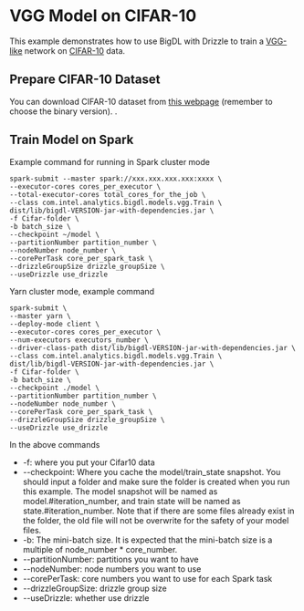 # VGG Model on CIFAR-10
This example demonstrates how to use BigDL with Drizzle to train a [VGG-like](http://torch.ch/blog/2015/07/30/cifar.html) network on [CIFAR-10](https://www.cs.toronto.edu/~kriz/cifar.html) data.

## Prepare CIFAR-10 Dataset
You can download CIFAR-10 dataset from [this webpage](https://www.cs.toronto.edu/~kriz/cifar.html) (remember to choose the binary version).
.

## Train Model on Spark
Example command for running in Spark cluster mode
```
spark-submit --master spark://xxx.xxx.xxx.xxx:xxxx \
--executor-cores cores_per_executor \
--total-executor-cores total_cores_for_the_job \
--class com.intel.analytics.bigdl.models.vgg.Train \
dist/lib/bigdl-VERSION-jar-with-dependencies.jar \
-f Cifar-folder \
-b batch_size \
--checkpoint ~/model \
--partitionNumber partition_number \
--nodeNumber node_number \
--corePerTask core_per_spark_task \
--drizzleGroupSize drizzle_groupSize \
--useDrizzle use_drizzle
```

Yarn cluster mode, example command
```
spark-submit \
--master yarn \
--deploy-mode client \
--executor-cores cores_per_executor \
--num-executors executors_number \
--driver-class-path dist/lib/bigdl-VERSION-jar-with-dependencies.jar \
--class com.intel.analytics.bigdl.models.vgg.Train \
dist/lib/bigdl-VERSION-jar-with-dependencies.jar \
-f Cifar-folder \
-b batch_size \
--checkpoint ./model \
--partitionNumber partition_number \
--nodeNumber node_number \
--corePerTask core_per_spark_task \
--drizzleGroupSize drizzle_groupSize \
--useDrizzle use_drizzle
```
In the above commands
* -f: where you put your Cifar10 data
* --checkpoint: Where you cache the model/train_state snapshot. You should input a folder and
make sure the folder is created when you run this example. The model snapshot will be named as
model.#iteration_number, and train state will be named as state.#iteration_number. Note that if
there are some files already exist in the folder, the old file will not be overwrite for the
safety of your model files.
* -b: The mini-batch size. It is expected that the mini-batch size is a multiple of node_number * core_number.
* --partitionNumber: partitions you want to have
* --nodeNumber: node numbers you want to use 
* --corePerTask: core numbers you want to use for each Spark task
* --drizzleGroupSize: drizzle group size
* --useDrizzle: whether use drizzle
